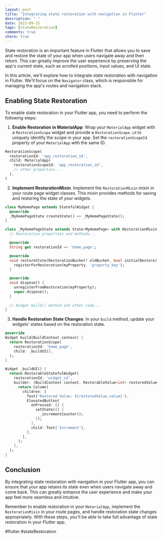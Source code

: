 ```yaml
---
layout: post
title: "Integrating state restoration with navigation in Flutter"
description: " "
date: 2023-09-15
tags: [stateRestoration]
comments: true
share: true
---
```


State restoration is an important feature in Flutter that allows you to save and restore the state of your app when users navigate away and then return. This can greatly improve the user experience by preserving the app's current state, such as scrolled positions, input values, and UI state.

In this article, we'll explore how to integrate state restoration with navigation in Flutter. We'll focus on the `Navigator` class, which is responsible for managing the app's routes and navigation stack.

## Enabling State Restoration

To enable state restoration in your Flutter app, you need to perform the following steps:

1. **Enable Restoration in MaterialApp**: Wrap your `MaterialApp` widget with a `RestorationScope` widget and provide a `RestorationScope.id` to uniquely identify the scope in your app. Set the `restorationScopeId` property of your `MaterialApp` with the same ID.

```dart
RestorationScope(
  restorationId: 'app_restoration_id',
  child: MaterialApp(
    restorationScopeId: 'app_restoration_id',
    // other properties...
  ),
)
```

2. **Implement RestorationMixin**: Implement the `RestorationMixin` mixin in your route page widget classes. This mixin provides methods for saving and restoring the state of your widgets.

```dart
class MyHomePage extends StatefulWidget {
  @override
  _MyHomePageState createState() => _MyHomePageState();
}

class _MyHomePageState extends State<MyHomePage> with RestorationMixin {
  // Restoration properties and methods...

  @override
  String get restorationId => 'home_page';

  @override
  void restoreState(RestorationBucket? oldBucket, bool initialRestore) {
    registerForRestoration(myProperty, 'property_key');
  }

  @override
  void dispose() {
    unregisterFromRestoration(myProperty);
    super.dispose();
  }
  
  // Widget build() method and other code...
}
```

3. **Handle Restoration State Changes**: In your `build` method, update your widgets' states based on the restoration state.

```dart
@override
Widget build(BuildContext context) {
  return RestorationScope(
    restorationId: 'home_page',
    child: _buildUI(),
  );
}

Widget _buildUI() {
  return RestorableStatefulWidget(
    restorationId: 'widget_id',
    builder: (BuildContext context, RestorableValue<int> restoredValue) {
      return Column(
        children: [
          Text('Restored Value: ${restoredValue.value}'),
          ElevatedButton(
            onPressed: () {
              setState(() {
                _incrementCounter();
              });
            },
            child: Text('Increment'),
          ),
        ],
      );
    },
  );
}
```

## Conclusion

By integrating state restoration with navigation in your Flutter app, you can ensure that your app retains its state even when users navigate away and come back. This can greatly enhance the user experience and make your app feel more seamless and intuitive.

Remember to enable restoration in your `MaterialApp`, implement the `RestorationMixin` in your route pages, and handle restoration state changes appropriately. With these steps, you'll be able to take full advantage of state restoration in your Flutter app.

#flutter #stateRestoration